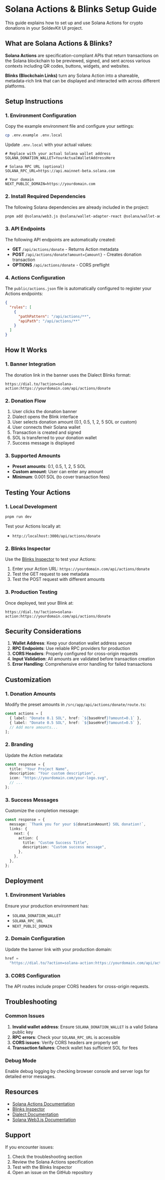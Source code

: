# Solana Actions & Blinks Setup Guide

This guide explains how to set up and use Solana Actions for crypto donations in your SoldevKit UI project.

## What are Solana Actions & Blinks?

**Solana Actions** are specification-compliant APIs that return transactions on the Solana blockchain to be previewed, signed, and sent across various contexts including QR codes, buttons, widgets, and websites.

**Blinks (Blockchain Links)** turn any Solana Action into a shareable, metadata-rich link that can be displayed and interacted with across different platforms.

## Setup Instructions

### 1. Environment Configuration

Copy the example environment file and configure your settings:

```bash
cp .env.example .env.local
```

Update `.env.local` with your actual values:

```env
# Replace with your actual Solana wallet address
SOLANA_DONATION_WALLET=YourActualWalletAddressHere

# Solana RPC URL (optional)
SOLANA_RPC_URL=https://api.mainnet-beta.solana.com

# Your domain
NEXT_PUBLIC_DOMAIN=https://yourdomain.com
```

### 2. Install Required Dependencies

The following Solana dependencies are already included in the project:

```bash
pnpm add @solana/web3.js @solana/wallet-adapter-react @solana/wallet-adapter-react-ui @solana/wallet-adapter-wallets
```

### 3. API Endpoints

The following API endpoints are automatically created:

- **GET** `/api/actions/donate` - Returns Action metadata
- **POST** `/api/actions/donate?amount={amount}` - Creates donation transaction
- **OPTIONS** `/api/actions/donate` - CORS preflight

### 4. Actions Configuration

The `public/actions.json` file is automatically configured to register your Actions endpoints:

```json
{
  "rules": [
    {
      "pathPattern": "/api/actions/**",
      "apiPath": "/api/actions/**"
    }
  ]
}
```

## How It Works

### 1. Banner Integration

The donation link in the banner uses the Dialect Blinks format:

```
https://dial.to/?action=solana-action:https://yourdomain.com/api/actions/donate
```

### 2. Donation Flow

1. User clicks the donation banner
2. Dialect opens the Blink interface
3. User selects donation amount (0.1, 0.5, 1, 2, 5 SOL or custom)
4. User connects their Solana wallet
5. Transaction is created and signed
6. SOL is transferred to your donation wallet
7. Success message is displayed

### 3. Supported Amounts

- **Preset amounts**: 0.1, 0.5, 1, 2, 5 SOL
- **Custom amount**: User can enter any amount
- **Minimum**: 0.001 SOL (to cover transaction fees)

## Testing Your Actions

### 1. Local Development

```bash
pnpm run dev
```

Test your Actions locally at:

- `http://localhost:3000/api/actions/donate`

### 2. Blinks Inspector

Use the [Blinks Inspector](https://actions.dialect.to/) to test your Actions:

1. Enter your Action URL: `https://yourdomain.com/api/actions/donate`
2. Test the GET request to see metadata
3. Test the POST request with different amounts

### 3. Production Testing

Once deployed, test your Blink at:

```
https://dial.to/?action=solana-action:https://yourdomain.com/api/actions/donate
```

## Security Considerations

1. **Wallet Address**: Keep your donation wallet address secure
2. **RPC Endpoints**: Use reliable RPC providers for production
3. **CORS Headers**: Properly configured for cross-origin requests
4. **Input Validation**: All amounts are validated before transaction creation
5. **Error Handling**: Comprehensive error handling for failed transactions

## Customization

### 1. Donation Amounts

Modify the preset amounts in `/src/app/api/actions/donate/route.ts`:

```typescript
const actions = [
  { label: "Donate 0.1 SOL", href: `${baseHref}?amount=0.1` },
  { label: "Donate 0.5 SOL", href: `${baseHref}?amount=0.5` },
  // Add more amounts...
];
```

### 2. Branding

Update the Action metadata:

```typescript
const response = {
  title: "Your Project Name",
  description: "Your custom description",
  icon: "https://yourdomain.com/your-logo.svg",
  // ...
};
```

### 3. Success Messages

Customize the completion message:

```typescript
const response = {
  message: `Thank you for your ${donationAmount} SOL donation!`,
  links: {
    next: {
      action: {
        title: "Custom Success Title",
        description: "Custom success message",
      },
    },
  },
};
```

## Deployment

### 1. Environment Variables

Ensure your production environment has:

- `SOLANA_DONATION_WALLET`
- `SOLANA_RPC_URL`
- `NEXT_PUBLIC_DOMAIN`

### 2. Domain Configuration

Update the banner link with your production domain:

```typescript
href =
  "https://dial.to/?action=solana-action:https://yourdomain.com/api/actions/donate";
```

### 3. CORS Configuration

The API routes include proper CORS headers for cross-origin requests.

## Troubleshooting

### Common Issues

1. **Invalid wallet address**: Ensure `SOLANA_DONATION_WALLET` is a valid Solana public key
2. **RPC errors**: Check your `SOLANA_RPC_URL` is accessible
3. **CORS issues**: Verify CORS headers are properly set
4. **Transaction failures**: Check wallet has sufficient SOL for fees

### Debug Mode

Enable debug logging by checking browser console and server logs for detailed error messages.

## Resources

- [Solana Actions Documentation](https://solana.com/developers/guides/advanced/actions)
- [Blinks Inspector](https://actions.dialect.to/)
- [Dialect Documentation](https://docs.dialect.to/)
- [Solana Web3.js Documentation](https://solana-labs.github.io/solana-web3.js/)

## Support

If you encounter issues:

1. Check the troubleshooting section
2. Review the Solana Actions specification
3. Test with the Blinks Inspector
4. Open an issue on the GitHub repository

